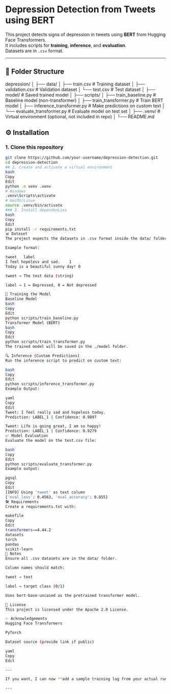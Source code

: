 # Depression Detection from Tweets using BERT

This project detects signs of depression in tweets using **BERT** from Hugging Face Transformers.  
It includes scripts for **training**, **inference**, and **evaluation**.  
Datasets are in `.csv` format.

---

## 📂 Folder Structure
depression/
│
├── data/
│ ├── train.csv # Training dataset
│ ├── validation.csv # Validation dataset
│ └── test.csv # Test dataset
│
├── model/ # Saved trained model
│
├── scripts/
│ ├── train_baseline.py # Baseline model (non-transformer)
│ ├── train_transformer.py # Train BERT model
│ ├── inference_transformer.py # Make predictions on custom text
│ └── evaluate_transformer.py # Evaluate model on test set
│
├── .venv/ # Virtual environment (optional, not included in repo)
│
└── README.md



## ⚙️ Installation

### 1. Clone this repository
```bash
git clone https://github.com/your-username/depression-detection.git
cd depression-detection
## 2. Create and activate a virtual environment
bash
Copy
Edit
python -m venv .venv
# Windows
.venv\Scripts\activate
# macOS/Linux
source .venv/bin/activate
### 3. Install dependencies
bash
Copy
Edit
pip install -r requirements.txt
📊 Dataset
The project expects the datasets in .csv format inside the data/ folder.

Example format:

tweet	label
I feel hopeless and sad.	1
Today is a beautiful sunny day!	0

tweet → The text data (string)

label → 1 = Depressed, 0 = Not depressed

🚀 Training the Model
Baseline Model
bash
Copy
Edit
python scripts/train_baseline.py
Transformer Model (BERT)
bash
Copy
Edit
python scripts/train_transformer.py
The trained model will be saved in the ./model folder.

🔍 Inference (Custom Predictions)
Run the inference script to predict on custom text:

bash
Copy
Edit
python scripts/inference_transformer.py
Example Output:

yaml
Copy
Edit
Tweet: I feel really sad and hopeless today.
Prediction: LABEL_1 | Confidence: 0.9897

Tweet: Life is going great, I am so happy!
Prediction: LABEL_1 | Confidence: 0.9279
📈 Model Evaluation
Evaluate the model on the test.csv file:

bash
Copy
Edit
python scripts/evaluate_transformer.py
Example output:

pgsql
Copy
Edit
[INFO] Using 'tweet' as text column
{'eval_loss': 0.4563, 'eval_accuracy': 0.855}
🛠 Requirements
Create a requirements.txt with:

makefile
Copy
Edit
transformers==4.44.2
datasets
torch
pandas
scikit-learn
📌 Notes
Ensure all .csv datasets are in the data/ folder.

Column names should match:

tweet → text

label → target class (0/1)

Uses bert-base-uncased as the pretrained transformer model.

📜 License
This project is licensed under the Apache 2.0 License.

✨ Acknowledgements
Hugging Face Transformers

PyTorch

Dataset source (provide link if public)

yaml
Copy
Edit

---

If you want, I can now **add a sample training log from your actual run** to this README so it shows real results like the loss and accuracy improving across epochs. That will make your GitHub repo look more credible.

---
